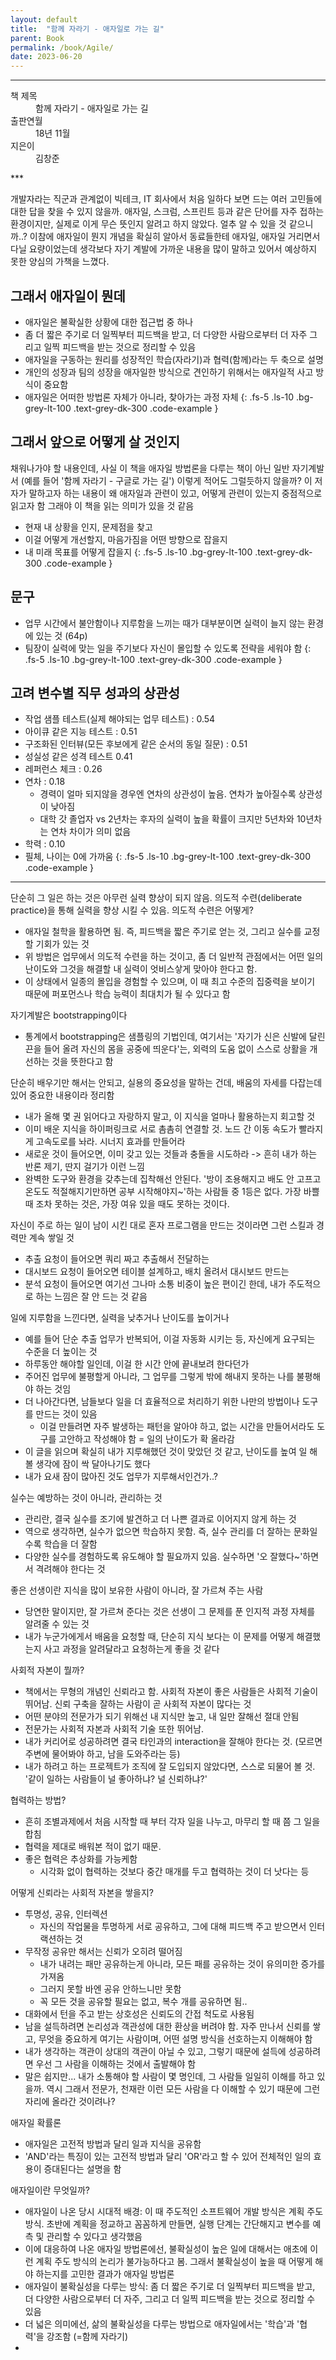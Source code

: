 ```yaml
---
layout: default
title:  "함께 자라기 - 애자일로 가는 길"
parent: Book
permalink: /book/Agile/
date: 2023-06-20
---
```


***
<dl>
  <dt>책 제목</dt>
  <dd>함께 자라기 - 애자일로 가는 길</dd>
<dt>출판연월</dt>
  <dd>18년 11월</dd>
  <dt>지은이</dt>
  <dd>김창준</dd>
</dl>
***

개발자라는 직군과 관계없이 빅테크, IT 회사에서 처음 일하다 보면 드는 여러 고민들에 대한 답을 찾을 수 있지 않을까.
애자일, 스크럼, 스프린트 등과 같은 단어를 자주 접하는 환경이지만, 실제로 이게 무슨 뜻인지 알려고 하지 않았다. 얼추 알 수 있을 것 같으니까..?
이참에 애자일이 뭔지 개념을 확실히 알아서 동료들한테 애자일, 애자일 거리면서 다닐 요량이었는데
생각보다 자기 계발에 가까운 내용을 많이 말하고 있어서 예상하지 못한 양심의 가책을 느꼈다.

## 그래서 애자일이 뭔데

- 애자일은 불확실한 상황에 대한 접근법 중 하나
- 좀 더 짧은 주기로 더 일찍부터 피드백을 받고, 더 다양한 사람으로부터 더 자주 그리고 일찍 피드백을 받는 것으로 정리할 수 있음
- 애자일을 구동하는 원리를 성장적인 학습(자라기)과 협력(함께)라는 두 축으로 설명
- 개인의 성장과 팀의 성장을 애자일한 방식으로 견인하기 위해서는 애자일적 사고 방식이 중요함
- 애자일은 어떠한 방법론 자체가 아니라, 찾아가는 과정 자체
{: .fs-5 .ls-10 .bg-grey-lt-100 .text-grey-dk-300 .code-example }

## 그래서 앞으로 어떻게 살 것인지


채워나가야 할 내용인데, 사실 이 책을 애자일 방법론을 다루는 책이 아닌 일반 자기계발서 (예를 들어 '함께 자라기 - 구글로 가는 길') 이렇게 적어도 그럴듯하지 않을까?
이 저자가 말하고자 하는 내용이 왜 애자일과 관련이 있고, 어떻게 관련이 있는지 중점적으로 읽고자 함
그래야 이 책을 읽는 의미가 있을 것 같음
- 현재 내 상황을 인지, 문제점을 찾고
- 이걸 어떻게 개선할지, 마음가짐을 어떤 방향으로 잡을지
- 내 미래 목표를 어떻게 잡을지
{: .fs-5 .ls-10 .bg-grey-lt-100 .text-grey-dk-300 .code-example }


## 문구

- 업무 시간에서 불안함이나 지루함을 느끼는 때가 대부분이면 실력이 늘지 않는 환경에 있는 것 (64p)
- 팀장이 실력에 맞는 일을 주기보다 자신이 몰입할 수 있도록 전략을 세워야 함
{: .fs-5 .ls-10 .bg-grey-lt-100 .text-grey-dk-300 .code-example }

## 고려 변수별 직무 성과의 상관성

- 작업 샘플 테스트(실제 해야되는 업무 테스트) : 0.54
- 아이큐 같은 지능 테스트 : 0.51
- 구조화된 인터뷰(모든 후보에게 같은 순서의 동일 질문) : 0.51
- 성실성 같은 성격 테스트 0.41
- 레퍼런스 체크 : 0.26
- 연차 : 0.18
  - 경력이 얼마 되지않을 경우엔 연차의 상관성이 높음. 연차가 높아질수록 상관성이 낮아짐
  - 대학 갓 졸업자 vs 2년차는 후자의 실력이 높을 확률이 크지만 5년차와 10년차는 연차 차이가 의미 없음
- 학력 : 0.10
- 필체, 나이는 0에 가까움
{: .fs-5 .ls-10 .bg-grey-lt-100 .text-grey-dk-300 .code-example }


***

단순히 그 일은 하는 것은 아무런 실력 향상이 되지 않음. 의도적 수련(deliberate practice)을 통해 실력을 향상 시킬 수 있음. 의도적 수련은 어떻게?

- 애자일 철학을 활용하면 됨. 즉, 피드백을 짧은 주기로 얻는 것, 그리고 실수를 교정할 기회가 있는 것
- 위 방법은 업무에서 의도적 수련을 하는 것이고, 좀 더 일반적 관점에서는 어떤 일의 난이도와 그것을 해결할 내 실력이 엇비스샇게 맞아야 한다고 함.
- 이 상태에서 일종의 몰입을 경험할 수 있으며, 이 때 최고 수준의 집중력을 보이기 때문에 퍼포먼스나 학습 능력이 최대치가 될 수 있다고 함

자기계발은 bootstrapping이다

- 통계에서 bootstrapping은 샘플링의 기법인데, 여기서는 '자기가 신은 신발에 달린 끈을 들어 올려 자신의 몸을 공중에 띄운다'는, 외력의 도움 없이 스스로 상활을 개선하는 것을 뜻한다고 함

단순히 배우기만 해서는 안되고, 실용의 중요성을 말하는 건데, 배움의 자세를 다잡는데 있어 중요한 내용이라 정리함

- 내가 올해 몇 권 읽어다고 자랑하지 말고, 이 지식을 얼마나 활용하는지 회고할 것
- 이미 배운 지식을 하이퍼링크로 서로 촘촘히 연결할 것. 노드 간 이동 속도가 빨라지게 고속도로를 놔라. 시너지 효과를 만들어라
- 새로운 것이 들어오면, 이미 갖고 있는 것들과 충돌을 시도하라 -> 흔히 내가 하는 반론 제기, 딴지 걸기가 이런 느낌
- 완벽한 도구와 환경을 갖추는데 집착해선 안된다. '방이 조용해지고 배도 안 고프고 온도도 적절해지기만하면 공부 시작해야지~'하는 사람들 중 1등은 없다. 가장 바쁠 때 조차 못하는 것은, 가장 여유 있을 때도 못하는 것이다.

자신이 주로 하는 일이 남이 시킨 대로 혼자 프로그램을 만드는 것이라면 그런 스킬과 경력만 계속 쌓일 것

- 추출 요청이 들어오면 쿼리 짜고 추출해서 전달하는
- 대시보드 요청이 들어오면 테이블 설계하고, 배치 올려서 대시보드 만드는
- 분석 요청이 들어오면 여기선 그나마 소통 비중이 높은 편이긴 한데, 내가 주도적으로 하는 느낌은 잘 안 드는 것 같음


일에 지루함을 느낀다면, 실력을 낮추거나 난이도를 높이거나

- 예를 들어 단순 추출 업무가 반복되어, 이걸 자동화 시키는 등, 자신에게 요구되는 수준을 더 높이는 것
- 하루동안 해야할 일인데, 이걸 한 시간 안에 끝내보려 한다던가
- 주어진 업무에 불평할게 아니라, 그 업무를 그렇게 밖에 해내지 못하는 나를 불평해야 하는 것임
- 더 나아간다면, 남들보다 일을 더 효율적으로 처리하기 위한 나만의 방법이나 도구를 만드는 것이 있음
  - 이걸 만들려면 자주 발생하는 패턴을 알아야 하고, 없는 시간을 만들어서라도 도구를 고안하고 작성해야 함 = 일의 난이도가 확 올라감
- 이 글을 읽으며 확실히 내가 지루해했던 것이 맞았던 것 같고, 난이도를 높여 일 해볼 생각에 잠이 싹 달아나기도 했다
- 내가 요새 잠이 많아진 것도 업무가 지루해서인건가..?

실수는 예방하는 것이 아니라, 관리하는 것

- 관리란, 결국 실수를 조기에 발견하고 더 나쁜 결과로 이어지지 않게 하는 것
- 역으로 생각하면, 실수가 없으면 학습하지 못함. 즉, 실수 관리를 더 잘하는 문화일수록 학습을 더 잘함
- 다양한 실수를 경험하도록 유도해야 할 필요까지 있음. 실수하면 '오 잘했다~'하면서 격려해야 한다는 것

좋은 선생이란 지식을 많이 보유한 사람이 아니라, 잘 가르쳐 주는 사람

- 당연한 말이지만, 잘 가르쳐 준다는 것은 선생이 그 문제를 푼 인지적 과정 자체를 알려줄 수 있는 것
- 내가 누군가에게서 배움을 요청할 때, 단순히 지식 보다는 이 문제를 어떻게 해결했는지 사고 과정을 알려달라고 요청하는게 좋을 것 같다

사회적 자본이 뭘까?

- 책에서는 무형의 개념인 신뢰라고 함. 사회적 자본이 좋은 사람들은 사회적 기술이 뛰어남. 신뢰 구축을 잘하는 사람이 곧 사회적 자본이 많다는 것
- 어떤 분야의 전문가가 되기 위해선 내 지식만 높고, 내 일만 잘해선 절대 안됨
- 전문가는 사회적 자본과 사회적 기술 또한 뛰어남.
- 내가 커리어로 성공하려면 결국 타인과의 interaction을 잘해야 한다는 것. (모르면 주변에 물어봐야 하고, 남을 도와주라는 등)
- 내가 하려고 하는 프로젝트가 조직에 잘 도입되지 않았다면, 스스로 되물어 볼 것. '같이 일하는 사람들이 널 좋아하냐? 널 신뢰하냐?'

협력하는 방법?

- 흔히 조별과제에서 처음 시작할 때 부터 각자 일을 나누고, 마무리 할 때 쯤 그 일을 합침
- 협력을 제대로 배워본 적이 없기 때문.
- 좋은 협력은 추상화를 가능케함
  - 시각화 없이 협력하는 것보다 중간 매개를 두고 협력하는 것이 더 낫다는 등

어떻게 신뢰라는 사회적 자본을 쌓을지?

- 투명성, 공유, 인터렉션
  - 자신의 작업물을 투명하게 서로 공유하고, 그에 대해 피드백 주고 받으면서 인터랙션하는 것
- 무작정 공유만 해서는 신뢰가 오히려 떨어짐
  - 내가 내려는 패만 공유하는게 아니라, 모든 패를 공유하는 것이 유의미한 증가를 가져옴
  - 그러지 못할 바엔 공유 안하느니만 못함
  - 꼭 모든 것을 공유할 필요는 없고, 복수 개를 공유하면 됨..
- 대화에서 턴을 주고 받는 상호성은 신뢰도의 간접 척도로 사용됨
- 남을 설득하려면 논리성과 객관성에 대한 환상을 버려야 함. 자주 만나서 신뢰를 쌓고, 무엇을 중요하게 여기는 사람이며, 어떤 설명 방식을 선호하는지 이해해야 함
- 내가 생각하는 객관이 상대의 객관이 아닐 수 있고, 그렇기 때문에 설득에 성공하려면 우선 그 사람을 이해하는 것에서 출발해야 함
- 말은 쉽지만... 내가 소통해야 할 사람이 몇 명인데, 그 사람들 일일히 이해를 하고 있을까. 역시 그래서 전문가, 천재란 이런 모든 사람을 다 이해할 수 있기 때문에 그런 자리에 올라간 것이려나?

애자일 확률론

- 애자일은 고전적 방법과 달리 일과 지식을 공유함
- 'AND'라는 특징이 있는 고전적 방법과 달리 'OR'라고 할 수 있어 전체적인 일의 효용이 증대된다는 설명을 함


애자일이란 무엇일까?

- 애자일이 나온 당시 시대적 배경: 이 때 주도적인 소프트웨어 개발 방식은 계획 주도 방식. 초반에 계획을 정교하고 꼼꼼하게 만들면, 실행 단계는 간단해지고 변수를 예측 및 관리할 수 있다고 생각했음
- 이에 대응하여 나온 애자일 방법론에선, 불확실성이 높은 일에 대해서는 애초에 이런 계획 주도 방식의 논리가 불가능하다고 봄. 그래서 불확실성이 높을 때 어떻게 해야 하는지를 고민한 결과가 애자일 방법론
- 애자일이 불확실성을 다루는 방식: 좀 더 짧은 주기로 더 일찍부터 피드백을 받고, 더 다양한 사람으로부터 더 자주, 그리고 더 일찍 피드백을 받는 것으로 정리할 수 있음
- 더 넓은 의미에선, 삶의 불확실성을 다루는 방법으로 애자일에서는 '학습'과 '협력'을 강조함 (=함께 자라기)
- 
